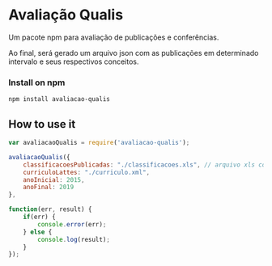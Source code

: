 # Avaliação Qualis

Um pacote npm para avaliação de publicações e conferências.

Ao final, será gerado um arquivo json com as publicações em determinado intervalo e seus respectivos conceitos.

### Install on npm

`npm install avaliacao-qualis`

## How to use it

```js
var avaliacaoQualis = require('avaliacao-qualis');

avaliacaoQualis({
    classificacoesPublicadas: "./classificacoes.xls", // arquivo xls com as publicações no Qualis
    curriculoLattes: "./curriculo.xml",
    anoInicial: 2015,
    anoFinal: 2019
}, 

function(err, result) {
    if(err) {
        console.error(err);
    } else {
        console.log(result);
    }
});
```
